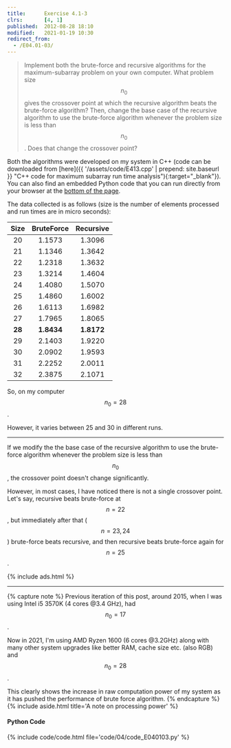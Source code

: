 ```yaml
---
title:      Exercise 4.1-3
clrs:       [4, 1]
published:  2012-08-28 18:10
modified:   2021-01-19 10:30
redirect_from:
  - /E04.01-03/
---
```


> Implement both the brute-force and recursive algorithms for the maximum-subarray problem on your own computer. What problem size $$n_0$$ gives the crossover point at which the recursive algorithm beats the brute-force algorithm? Then, change the base case of the recursive algorithm to use the brute-force algorithm whenever the problem size is less than $$n_0$$. Does that change the crossover point?

Both the algorithms were developed on my system in C++ (code can be downloaded from [here]({{ '/assets/code/E413.cpp' | prepend: site.baseurl }} "C++ code for maximum subarray run time analysis"){:target="_blank"}). You can also find an embedded Python code that you can run directly from your browser at the [bottom of the page](#code-editor).

The data collected is as follows (size is the number of elements processed and run times are in micro seconds):

| Size | BruteForce | Recursive |
|:----:|:----------:|:---------:|
|  20  |   1.1573   |  1.3096   |
|  21  |   1.1346   |  1.3642   |
|  22  |   1.2318   |  1.3632   |
|  23  |   1.3214   |  1.4604   |
|  24  |   1.4080   |  1.5070   |
|  25  |   1.4860   |  1.6002   |
|  26  |   1.6113   |  1.6982   |
|  27  |   1.7965   |  1.8065   |
|**28**| **1.8434** |**1.8172** |
|  29  |   2.1403   |  1.9220   |
|  30  |   2.0902   |  1.9593   |
|  31  |   2.2252   |  2.0011   |
|  32  |   2.3875   |  2.1071   |

So, on my computer $$n_0 = 28$$.

However, it varies between 25 and 30 in different runs.

___

If we modify the the base case of the recursive algorithm to use the brute-force algorithm whenever the problem size is less than $$n_0$$, the crossover point doesn't change significantly.

However, in most cases, I have noticed there is not a single crossover point. Let's say, recursive beats brute-force at $$n = 22$$, but immediately after that ($$n = 23, 24$$) brute-force beats recursive, and then recursive beats brute-force again for $$n = 25$$.

{% include ads.html %}

___

{% capture note %}
Previous iteration of this post, around 2015, when I was using Intel i5 3570K (4 cores @3.4 GHz), had $$n_0 = 17$$.

Now in 2021, I'm using AMD Ryzen 1600 (6 cores @3.2GHz) along with many other system upgrades like better RAM, cache size etc. (also <span class="rainbow">RGB</span>) and $$n_0 = 28$$.

This clearly shows the increase in raw computation power of my system as it has pushed the performance of brute force algorithm.
{% endcapture %}
{% include aside.html title='A note on processing power' %}

#### Python Code

{% include code/code.html file='code/04/code_E040103.py' %}
